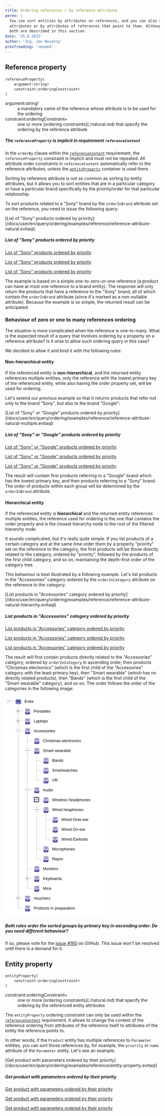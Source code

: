 ```yaml
---
title: Ordering references / by reference attribute
perex: |
  You can sort entities by attributes on references, and you can also sort fetched referenced entities by their 
  attributes or by attributes of references that point to them. Although these are fundamentally different scenarios, 
  both are described in this section.
date: '25.6.2023'
author: 'Ing. Jan Novotný'
proofreading: 'needed'
---
```


## Reference property

```evitaql-syntax
referenceProperty(
    argument:string!
    constraint:orderingConstraint+
)
```

<dl>
    <dt>argument:string!</dt>
    <dd>
        a mandatory name of the reference whose attribute is to be used for the ordering
    </dd>
    <dt>constraint:orderingConstraint+</dt>
    <dd>
        one or more [ordering constraints](./natural.md) that specify the ordering by the reference attribute
    </dd>
</dl>

<Note type="info">

<NoteTitle toggles="false">

##### The `referenceProperty` is implicit in requirement `referenceContent`
</NoteTitle>

In the `orderBy` clause within the [`referenceContent`](../requirements/fetching.md#reference-content) requirement, 
the `referenceProperty` constraint is implicit and must not be repeated. All attribute order constraints 
in `referenceContent` automatically refer to the reference attributes, unless the [`entityProperty`](#entity-property) 
container is used there.

</Note>

Sorting by reference attribute is not as common as sorting by entity attributes, but it allows you to sort entities
that are in a particular category or have a particular brand specifically by the priority/order for that particular
relationship.

To sort products related to a "Sony" brand by the `orderInBrand` attribute set on the reference, you need to issue the
following query:

<SourceCodeTabs requires="evita_functional_tests/src/test/resources/META-INF/documentation/evitaql-init.java" langSpecificTabOnly>
[List of "Sony" products ordered by priority](/docs/user/en/query/ordering/examples/reference/reference-attribute-natural.evitaql)
</SourceCodeTabs>

<Note type="info">

<NoteTitle toggles="true">

##### List of "Sony" products ordered by priority
</NoteTitle>

<LanguageSpecific to="evitaql,java">

<MDInclude>[List of "Sony" products ordered by priority](/docs/user/en/query/ordering/examples/reference/reference-attribute-natural.evitaql.md)</MDInclude>

</LanguageSpecific>

<LanguageSpecific to="graphql">

<MDInclude>[List of "Sony" products ordered by priority](/docs/user/en/query/ordering/examples/reference/reference-attribute-natural.graphql.json.md)</MDInclude>

</LanguageSpecific>

<LanguageSpecific to="rest">

<MDInclude>[List of "Sony" products ordered by priority](/docs/user/en/query/ordering/examples/reference/reference-attribute-natural.rest.json.md)</MDInclude>

</LanguageSpecific>

</Note>

The example is based on a simple one-to-zero-or-one reference (a product can have at most one reference to a brand 
entity). The response will only return the products that have a reference to the "Sony" brand, all of which contain the 
`orderInBrand` attribute (since it's marked as a non-nullable attribute). Because the example is so simple, the returned 
result can be anticipated.

### Behaviour of zero or one to many references ordering

The situation is more complicated when the reference is one-to-many. What is the expected result of a query that
involves ordering by a property on a reference attribute? Is it wise to allow such ordering query in this case?

We decided to allow it and bind it with the following rules:

#### Non-hierarchical entity

If the referenced entity is **non-hierarchical**, and the returned entity references multiple entities, only 
the reference with the lowest primary key of the referenced entity, while also having the order property set, will be
used for ordering.

Let's extend our previous example so that it returns products that refer not only to the brand "Sony", but also to the 
brand "Google":

<SourceCodeTabs requires="evita_functional_tests/src/test/resources/META-INF/documentation/evitaql-init.java" langSpecificTabOnly>
[List of "Sony" or "Google" products ordered by priority](/docs/user/en/query/ordering/examples/reference/reference-attribute-natural-multiple.evitaql)
</SourceCodeTabs>

<Note type="info">

<NoteTitle toggles="true">

##### List of "Sony" or "Google" products ordered by priority
</NoteTitle>

<LanguageSpecific to="evitaql,java">

<MDInclude>[List of "Sony" or "Google" products ordered by priority](/docs/user/en/query/ordering/examples/reference/reference-attribute-natural-multiple.evitaql.md)</MDInclude>

</LanguageSpecific>

<LanguageSpecific to="graphql">

<MDInclude>[List of "Sony" or "Google" products ordered by priority](/docs/user/en/query/ordering/examples/reference/reference-attribute-natural-multiple.graphql.json.md)</MDInclude>

</LanguageSpecific>

<LanguageSpecific to="rest">

<MDInclude>[List of "Sony" or "Google" products ordered by priority](/docs/user/en/query/ordering/examples/reference/reference-attribute-natural-multiple.rest.json.md)</MDInclude>

</LanguageSpecific>

The result will contain first products referring to a "Google" brand which has the lowest primary key, and then products
referring to a "Sony" brand. The order of products within each group will be determined by the `orderInBrand` attribute.

</Note>

#### Hierarchical entity

If the referenced entity is **hierarchical** and the returned entity references multiple entities, the reference used 
for ordering is the one that contains the order property and is the closest hierarchy node to the root of the filtered 
hierarchy node.

It sounds complicated, but it's really quite simple. If you list products of a certain category and at the same time 
order them by a property "priority" set on the reference to the category, the first products will be those directly 
related to the category, ordered by "priority", followed by the products of the first child category, and so on, 
maintaining the depth-first order of the category tree.

This behaviour is best illustrated by a following example. Let's list products in the "Accessories" category ordered 
by the `orderInCategory` attribute on the reference to the category:

<SourceCodeTabs requires="evita_functional_tests/src/test/resources/META-INF/documentation/evitaql-init.java" langSpecificTabOnly>
[List products in "Accessories" category ordered by priority](/docs/user/en/query/ordering/examples/reference/reference-attribute-natural-hierarchy.evitaql)
</SourceCodeTabs>

<Note type="info">

<NoteTitle toggles="true">

##### List products in "Accessories" category ordered by priority
</NoteTitle>

<LanguageSpecific to="evitaql,java">

<MDInclude>[List products in "Accessories" category ordered by priority](/docs/user/en/query/ordering/examples/reference/reference-attribute-natural-hierarchy.evitaql.md)</MDInclude>

</LanguageSpecific>

<LanguageSpecific to="graphql">

<MDInclude>[List products in "Accessories" category ordered by priority](/docs/user/en/query/ordering/examples/reference/reference-attribute-natural-hierarchy.graphql.json.md)</MDInclude>

</LanguageSpecific>

<LanguageSpecific to="rest">

<MDInclude>[List products in "Accessories" category ordered by priority](/docs/user/en/query/ordering/examples/reference/reference-attribute-natural-hierarchy.rest.json.md)</MDInclude>

</LanguageSpecific>

The result will first contain products directly related to the "Accessories" category, ordered by `orderInCategory` in 
ascending order, then products "Christmas electronics" (which is the first child of the "Accessories" category with 
the least primary key), then "Smart wearable" (which has no directly related products), then "Bands" (which is the first 
child of the "Smart wearable" category), and so on. The order follows the order of the categories in the following 
image:

![dynamic-tree.png](../requirements/assets/dynamic-tree.png)

</Note>

<Note type="warning">

<NoteTitle toggles="true">

##### Both rules order the sorted groups by primary key in ascending order. Do you need different behaviour?
</NoteTitle>

If so, please vote for the [issue #160](https://github.com/FgForrest/evitaDB/issues/160) on GitHub. This issue won't
be resolved until there is a demand for it.

</Note>

## Entity property

```evitaql-syntax
entityProperty(
    constraint:orderingConstraint+
)
```

<dl>
    <dt>constraint:orderingConstraint+</dt>
    <dd>
        one or more [ordering constraints](./natural.md) that specify the ordering by the referenced entity attributes
    </dd>
</dl>

The `entityProperty` ordering constraint can only be used within the [`referenceContent`](../requirements/fetching.md#reference-content) 
requirement. It allows to change the context of the reference ordering from attributes of the reference itself to 
attributes of the entity the reference points to.

In other words, if the `Product` entity has multiple references to `Parameter` entities, you can sort those references
by, for example, the `priority` or `name` attribute of the `Parameter` entity. Let's see an example:

<SourceCodeTabs requires="evita_functional_tests/src/test/resources/META-INF/documentation/evitaql-init.java" langSpecificTabOnly>
[Get product with parameters ordered by their priority](/docs/user/en/query/ordering/examples/reference/entity-property.evitaql)
</SourceCodeTabs>

<Note type="info">

<NoteTitle toggles="true">

##### Get product with parameters ordered by their priority
</NoteTitle>

<LanguageSpecific to="evitaql,java">

<MDInclude sourceVariable="recordData.0">[Get product with parameters ordered by their priority](/docs/user/en/query/ordering/examples/reference/entity-property.evitaql.json.md)</MDInclude>

</LanguageSpecific>

<LanguageSpecific to="graphql">

<MDInclude>[Get product with parameters ordered by their priority](/docs/user/en/query/ordering/examples/reference/entity-property.graphql.json.md)</MDInclude>

</LanguageSpecific>

<LanguageSpecific to="rest">

<MDInclude>[Get product with parameters ordered by their priority](/docs/user/en/query/ordering/examples/reference/entity-property.rest.json.md)</MDInclude>

</LanguageSpecific>

</Note>